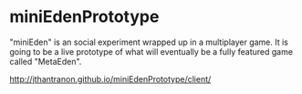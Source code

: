 miniEdenPrototype
=================

"miniEden" is an social experiment wrapped up in a multiplayer game. It is going to be a live prototype of what will eventually be a fully featured game called "MetaEden".

http://jthantranon.github.io/miniEdenPrototype/client/
